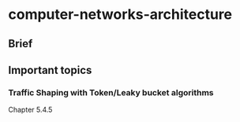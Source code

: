 # computer-networks-architecture

## Brief



## Important topics


### Traffic Shaping with Token/Leaky bucket algorithms

Chapter 5.4.5

